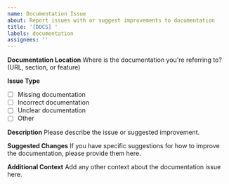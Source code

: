 ```yaml
---
name: Documentation Issue
about: Report issues with or suggest improvements to documentation
title: '[DOCS] '
labels: documentation
assignees: ''
---
```


**Documentation Location**
Where is the documentation you're referring to? (URL, section, or feature)

**Issue Type**
- [ ] Missing documentation
- [ ] Incorrect documentation
- [ ] Unclear documentation
- [ ] Other

**Description**
Please describe the issue or suggested improvement.

**Suggested Changes**
If you have specific suggestions for how to improve the documentation, please provide them here.

**Additional Context**
Add any other context about the documentation issue here.
